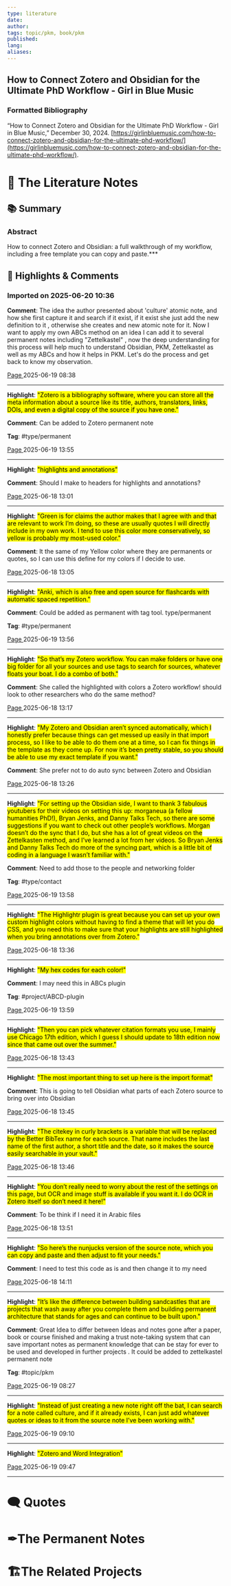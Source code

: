 ```yaml
---
type: literature
date: 
author: 
tags: topic/pkm, book/pkm
published: 
lang: 
aliases: 
---
```


## How to Connect Zotero and Obsidian for the Ultimate PhD Workflow - Girl in Blue Music

### Formatted Bibliography

“How to Connect Zotero and Obsidian for the Ultimate PhD Workflow - Girl in Blue Music,” December 30, 2024. [https://girlinbluemusic.com/how-to-connect-zotero-and-obsidian-for-the-ultimate-phd-workflow/](https://girlinbluemusic.com/how-to-connect-zotero-and-obsidian-for-the-ultimate-phd-workflow/).

# 📓 The Literature Notes
## 📚 Summary

### Abstract
How to connect Zotero and Obsidian: a full walkthrough of my workflow, including a free template you can copy and paste.***
## 📝 Highlights & Comments
### Imported on 2025-06-20 10:36



**Comment**: The idea the author presented about 'culture' atomic note, and how she first capture it and search if it exist, if it exist she just add the new definition to it , otherwise she creates and new atomic note for it. Now I want to apply my own ABCs method on an idea I can add it to several permanent notes including "Zettelkastel" , now the deep understanding for this process will help much to understand Obsidian, PKM, Zettelkastel as well as my ABCs and how it helps in PKM. Let's do the process and get back to know my observation.

 [Page ](zotero://open-pdf/library/items/8IZIWFKK?page=) 2025-06-19 08:38
***
**Highlight**: <mark class="hltr-yellow">"Zotero is a bibliography software, where you can store all the meta information about a source like its title, authors, translators, links, DOIs, and even a digital copy of the source if you have one."</mark>

**Comment**: Can be added to Zotero permanent note

**Tag**: #type/permanent

 [Page ](zotero://open-pdf/library/items/8IZIWFKK?page=) 2025-06-19 13:55
***
**Highlight**: <mark class="hltr-green">"highlights and annotations"</mark>

**Comment**: Should I make to headers for highlights and annotations?

 [Page ](zotero://open-pdf/library/items/8IZIWFKK?page=) 2025-06-18 13:01
***
**Highlight**: <mark class="hltr-green">"Green is for claims the author makes that I agree with and that are relevant to work I’m doing, so these are usually quotes I will directly include in my own work. I tend to use this color more conservatively, so yellow is probably my most-used color."</mark>

**Comment**: It the same of my Yellow color where they are permanents or quotes, so I can use this define for my colors if I decide to use.

 [Page ](zotero://open-pdf/library/items/8IZIWFKK?page=) 2025-06-18 13:05
***
**Highlight**: <mark class="hltr-yellow">"Anki, which is also free and open source for flashcards with automatic spaced repetition."</mark>

**Comment**: Could be added as permanent with tag tool. type/permanent

**Tag**: #type/permanent

 [Page ](zotero://open-pdf/library/items/8IZIWFKK?page=) 2025-06-19 13:56
***
**Highlight**: <mark class="hltr-green">"So that’s my Zotero workflow. You can make folders or have one big folder for all your sources and use tags to search for sources, whatever floats your boat. I do a combo of both."</mark>

**Comment**: She called the highlighted with colors a Zotero workflow! should look to other researchers who do the same method?

 [Page ](zotero://open-pdf/library/items/8IZIWFKK?page=) 2025-06-18 13:17
***
**Highlight**: <mark class="hltr-green">"My Zotero and Obsidian aren’t synced automatically, which I honestly prefer because things can get messed up easily in that import process, so I like to be able to do them one at a time, so I can fix things in the template as they come up. For now it’s been pretty stable, so you should be able to use my exact template if you want."</mark>

**Comment**: She prefer not to do auto sync between Zotero and Obsidian

 [Page ](zotero://open-pdf/library/items/8IZIWFKK?page=) 2025-06-18 13:26
***
**Highlight**: <mark class="hltr-yellow">"For setting up the Obsidian side, I want to thank 3 fabulous youtubers for their videos on setting this up: morganeua (a fellow humanities PhD!), Bryan Jenks, and Danny Talks Tech, so there are some suggestions if you want to check out other people’s workflows. Morgan doesn’t do the sync that I do, but she has a lot of great videos on the Zettelkasten method, and I’ve learned a lot from her videos. So Bryan Jenks and Danny Talks Tech do more of the syncing part, which is a little bit of coding in a language I wasn’t familiar with."</mark>

**Comment**: Need to add those to the people and networking folder

**Tag**: #type/contact

 [Page ](zotero://open-pdf/library/items/8IZIWFKK?page=) 2025-06-19 13:58
***
**Highlight**: <mark class="hltr-green">"The Highlightr plugin is great because you can set up your own custom highlight colors without having to find a theme that will let you do CSS, and you need this to make sure that your highlights are still highlighted when you bring annotations over from Zotero."</mark>


 [Page ](zotero://open-pdf/library/items/8IZIWFKK?page=) 2025-06-18 13:36
***
**Highlight**: <mark class="hltr-blue">"My hex codes for each color!"</mark>

**Comment**: I may need this in ABCs plugin

**Tag**: #project/ABCD-plugin

 [Page ](zotero://open-pdf/library/items/8IZIWFKK?page=) 2025-06-19 13:59
***
**Highlight**: <mark class="hltr-green">"Then you can pick whatever citation formats you use, I mainly use Chicago 17th edition, which I guess I should update to 18th edition now since that came out over the summer."</mark>


 [Page ](zotero://open-pdf/library/items/8IZIWFKK?page=) 2025-06-18 13:43
***
**Highlight**: <mark class="hltr-green">"The most important thing to set up here is the import format"</mark>

**Comment**: This is going to tell Obsidian what parts of each Zotero source to bring over into Obsidian

 [Page ](zotero://open-pdf/library/items/8IZIWFKK?page=) 2025-06-18 13:45
***
**Highlight**: <mark class="hltr-green">"The citekey in curly brackets is a variable that will be replaced by the Better BibTex name for each source. That name includes the last name of the first author, a short title and the date, so it makes the source easily searchable in your vault."</mark>


 [Page ](zotero://open-pdf/library/items/8IZIWFKK?page=) 2025-06-18 13:46
***
**Highlight**: <mark class="hltr-green">"You don’t really need to worry about the rest of the settings on this page, but OCR and image stuff is available if you want it. I do OCR in Zotero itself so don’t need it here!"</mark>

**Comment**: To be think if I need it in Arabic files

 [Page ](zotero://open-pdf/library/items/8IZIWFKK?page=) 2025-06-18 13:51
***
**Highlight**: <mark class="hltr-green">"So here’s the nunjucks version of the source note, which you can copy and paste and then adjust to fit your needs."</mark>

**Comment**: I need to test this code as is and then change it to my need

 [Page ](zotero://open-pdf/library/items/8IZIWFKK?page=) 2025-06-18 14:11
***
**Highlight**: <mark class="hltr-yellow">"It’s like the difference between building sandcastles that are projects that wash away after you complete them and building permanent architecture that stands for ages and can continue to be built upon."</mark>

**Comment**: Great Idea to differ between Ideas and notes gone after a paper, book or course finished and making a trust note-taking system that can save important notes as permanent knowledge that can be stay for ever to be used and developed in further projects . It could be added to zettelkastel permanent note

**Tag**: #topic/pkm

 [Page ](zotero://open-pdf/library/items/8IZIWFKK?page=) 2025-06-19 08:27
***
**Highlight**: <mark class="hltr-yellow">"Instead of just creating a new note right off the bat, I can search for a note called culture, and if it already exists, I can just add whatever quotes or ideas to it from the source note I’ve been working with."</mark>


 [Page ](zotero://open-pdf/library/items/8IZIWFKK?page=) 2025-06-19 09:10
***
**Highlight**: <mark class="hltr-yellow">"Zotero and Word Integration"</mark>


 [Page ](zotero://open-pdf/library/items/8IZIWFKK?page=) 2025-06-19 09:47
***





# 🗨 Quotes



# ✒The Permanent Notes




# 🏗The Related Projects

